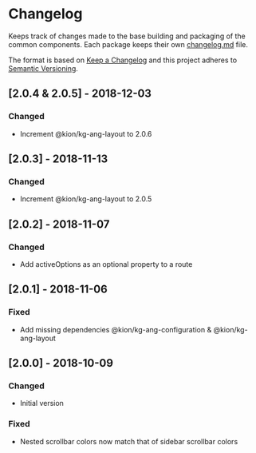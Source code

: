 # Changelog
Keeps track of changes made to the base building and packaging of the common components. Each package keeps their own [changelog.md](http://keepachangelog.com/en/1.0.0/) file.

The format is based on [Keep a Changelog](http://keepachangelog.com/en/1.0.0/)
and this project adheres to [Semantic Versioning](http://semver.org/spec/v2.0.0.html).

## [2.0.4 & 2.0.5] - 2018-12-03
### Changed
- Increment @kion/kg-ang-layout to 2.0.6

## [2.0.3] - 2018-11-13
### Changed
- Increment @kion/kg-ang-layout to 2.0.5

## [2.0.2] - 2018-11-07
### Changed
- Add activeOptions as an optional property to a route

## [2.0.1] - 2018-11-06
### Fixed
- Add missing dependencies @kion/kg-ang-configuration & @kion/kg-ang-layout

## [2.0.0] - 2018-10-09
### Changed
- Initial version
### Fixed
- Nested scrollbar colors now match that of sidebar scrollbar colors

